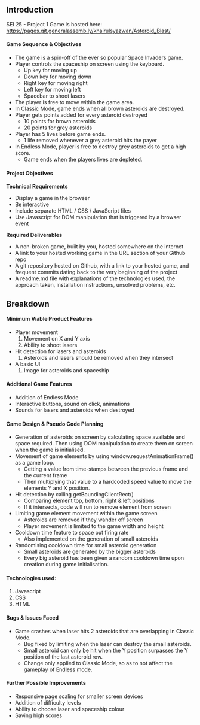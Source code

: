 ## Introduction
SEI 25 - Project 1
Game is hosted here: https://pages.git.generalassemb.ly/khairulsyazwan/Asteroid_Blast/

#### Game Sequence & Objectives
- The game is a spin-off of the ever so popular Space Invaders game.
- Player controls the spaceship on screen using the keyboard.
	- Up key for moving up
	- Down key for moving down
	- Right key for moving right
	- Left key for moving left
	- Spacebar to shoot lasers
- The player is free to move within the game area.
- In Classic Mode, game ends when all brown asteroids are destroyed.
- Player gets points added for every asteroid destroyed
	- 10 points for brown asteroids
	- 20 points for grey asteroids
- Player has 5 lives before game ends.
	- 1 life removed whenever a grey asteroid hits the payer
- In Endless Mode, player is free to destroy grey asteroids to get a high score.
	- Game ends when the players lives are depleted.


#### Project Objectives
**Technical Requirements**
- Display a game in the browser
- Be interactive
- Include separate HTML / CSS / JavaScript files
- Use Javascript for DOM manipulation that is triggered by a browser event

**Required Deliverables**
- A non-broken game, built by you, hosted somewhere on the internet
- A link to your hosted working game in the URL section of your Github repo
- A git repository hosted on Github, with a link to your hosted game, and frequent commits dating back to the very beginning of the project
- A readme.md file with explanations of the technologies used, the approach taken, installation instructions, unsolved problems, etc.

## Breakdown
#### Minimum Viable Product Features
- Player movement
	1. Movement on X and Y axis
	2. Ability to shoot lasers
- Hit detection for lasers and asteroids
	1. Asteroids and lasers should be removed when they intersect
- A basic UI
	1. Image for asteroids and spaceship


#### Additional Game Features
- Addition of Endless Mode
- Interactive buttons, sound on click, animations
- Sounds for lasers and asteroids when destroyed


#### Game Design & Pseudo Code Planning
- Generation of asteroids on screen by calculating space available and space required. Then using DOM manipulation to create them on screen when the game is initialised.
- Movement of game elements by using window.requestAnimationFrame() as a game loop.
	- Getting a value from time-stamps between the previous frame and the current frame
	- Then multiplying that value to a hardcoded speed value to move the elements Y and X position.
- Hit detection by calling getBoundingClientRect()
	- Comparing element top, bottom, right & left positions 
	- If it intersects, code will run to remove element from screen
- Limiting game element movement within the game screen
	- Asteroids are removed if they wander off screen
	- Player movement is limited to the game width and height
- Cooldown time feature to space out firing rate
	- Also implemented on the generation of small asteroids
- Randomising cooldown time for small asteroid generation
	- Small asteroids are generated by the bigger asteroids
	- Every big asteroid has been given a random cooldown time upon creation during game initialisation.

#### Technologies used:
1. Javascript
2. CSS
3. HTML

#### Bugs & Issues Faced
- Game crashes when laser hits 2 asteroids that are overlapping in Classic Mode.
	- Bug fixed by limiting when the laser can destroy the small asteroids. 
	- Small asteroid can only be hit when the Y position surpasses the Y position of the last asteroid row.
	- Change only applied to Classic Mode, so as to not affect the gameplay of Endless mode.

#### Further Possible Improvements
- Responsive page scaling for smaller screen devices
- Addition of difficulty levels
- Ability to choose laser and spaceship colour
- Saving high scores
